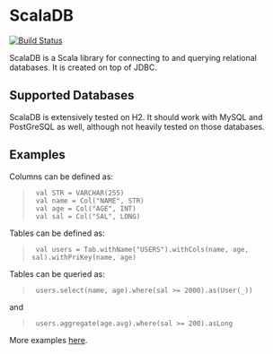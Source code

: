 # ScalaDB 

[![Build Status](https://travis-ci.org/scalahub/ScalaDB.svg?branch=master)](https://travis-ci.org/scalahub/ScalaDB)

ScalaDB is a Scala library for connecting to and querying relational databases. It is created on top of JDBC.

## Supported Databases

ScalaDB is extensively tested on H2. It should work with MySQL and PostGreSQL as well, although not heavily tested on those databases.

## Examples

Columns can be defined as:
  
>      val STR = VARCHAR(255)
>      val name = Col("NAME", STR)
>      val age = Col("AGE", INT)
>      val sal = Col("SAL", LONG)

Tables can be defined as:  
>      val users = Tab.withName("USERS").withCols(name, age, sal).withPriKey(name, age) 
  
Tables can be queried as:
>      users.select(name, age).where(sal >= 2000).as(User(_))  
and

>      users.aggregate(age.avg).where(sal >= 200).asLong 
  
More examples [here](https://github.com/scalahub/ScalaDB/tree/master/src/test/scala/org/sh/db).

